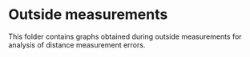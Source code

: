 # Outside measurements
This folder contains graphs obtained during outside measurements for analysis of distance measurement errors.
